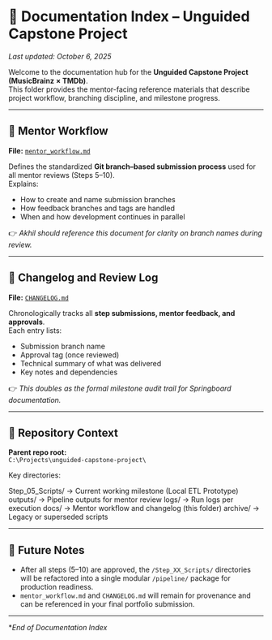 # 📘 Documentation Index – Unguided Capstone Project

_Last updated: October 6, 2025_

Welcome to the documentation hub for the **Unguided Capstone Project (MusicBrainz × TMDb)**.  
This folder provides the mentor-facing reference materials that describe project workflow, branching discipline, and milestone progress.

---

## 🧭 Mentor Workflow

**File:** [`mentor_workflow.md`](./mentor_workflow.md)

Defines the standardized **Git branch–based submission process** used for all mentor reviews (Steps 5–10).  
Explains:
- How to create and name submission branches  
- How feedback branches and tags are handled  
- When and how development continues in parallel  

👉 _Akhil should reference this document for clarity on branch names during review._

---

## 🧾 Changelog and Review Log

**File:** [`CHANGELOG.md`](./CHANGELOG.md)

Chronologically tracks all **step submissions, mentor feedback, and approvals**.  
Each entry lists:
- Submission branch name  
- Approval tag (once reviewed)  
- Technical summary of what was delivered  
- Key notes and dependencies  

👉 _This doubles as the formal milestone audit trail for Springboard documentation._

---

## 📂 Repository Context

**Parent repo root:**  
`C:\Projects\unguided-capstone-project\`

Key directories:

Step_05_Scripts/      → Current working milestone (Local ETL Prototype)
 outputs/              → Pipeline outputs for mentor review
 logs/                 → Run logs per execution
 docs/                 → Mentor workflow and changelog (this folder)
 archive/              → Legacy or superseded scripts

---

## 🧠 Future Notes

- After all steps (5–10) are approved, the `/Step_XX_Scripts/` directories will be refactored into a single modular `/pipeline/` package for production readiness.  
- `mentor_workflow.md` and `CHANGELOG.md` will remain for provenance and can be referenced in your final portfolio submission.  

---

**End of Documentation Index*